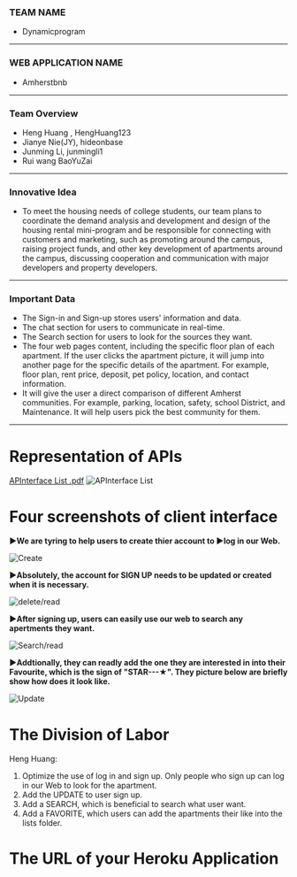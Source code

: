 ### TEAM NAME
* Dynamicprogram
---
### WEB APPLICATION NAME
* Amherstbnb
---
### Team Overview
* Heng Huang , HengHuang123
* Jianye Nie(JY), hideonbase
* Junming Li, junmingli1
* Rui wang BaoYuZai
---
### Innovative Idea
* To meet the housing needs of college students, our team plans to coordinate the demand analysis and development and design of the housing rental mini-program and be responsible for connecting with customers and marketing, such as promoting around the campus, raising project funds, and other key development of apartments around the campus, discussing cooperation and communication with major developers and property developers.
---
### Important Data
* The Sign-in and Sign-up stores users' information and data.
* The chat section for users to communicate in real-time.
* The Search section for users to look for the sources they want.
* The four web pages content, including the specific floor plan of each apartment. If the user clicks the apartment picture, it will jump into another page for the specific details of the apartment. For example, floor plan, rent price, deposit, pet policy, location, and contact information.
* It will give the user a direct comparison of different Amherst communities. For example, parking, location, safety, school District, and Maintenance. It will help users pick the best community for them.
---

# Representation of APIs 
[APInterface List .pdf](https://github.com/326-queue/project/files/8491579/APInterface.List.pdf) 
![APInterface List ](https://user-images.githubusercontent.com/73546677/163459205-c8278c33-81e1-4bc7-8d6b-cba4d572c75f.JPG)


# Four screenshots of client interface 

**►We are tyring to help users to create thier account to ►log in our Web.**

![Create](https://user-images.githubusercontent.com/73546677/163453778-ab960f2b-1df1-4d53-b2b1-05150b8ec7db.png)

**►Absolutely, the account for SIGN UP needs to be updated or created when it is necessary.**

![delete/read](https://user-images.githubusercontent.com/73546677/163453787-40a3405e-5e12-49b6-a954-ca5c2d93e330.png)

**►After signing up, users can easily use our web to search any apertments they want.**

![Search/read](https://user-images.githubusercontent.com/73546677/163453780-90c1a14c-b89d-4c88-8931-df055e4855da.png)

**►Addtionally, they can readly add the one they are interested in into their Favourite, which is the sign of "STAR---★". They picture below are briefly show how does it look like.**

![Update](https://user-images.githubusercontent.com/73546677/163453784-84db3c39-dd49-45b1-b6a1-31aa6043dd8f.png)

# The Division of Labor

Heng Huang: 
1. Optimize the use of log in and sign up. Only people who sign up can log in our Web to look for the apartment. 
2. Add the UPDATE to user sign up.
3. Add a SEARCH, which is beneficial to search what user want.
4. Add a FAVORITE, which users can add the apartments their like into the lists folder.

# The URL of your Heroku Application



